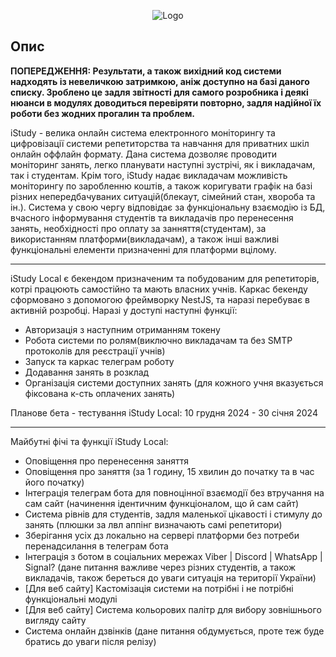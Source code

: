 <p align="center">
  <img src="https://i.imgur.com/LZPE1bp.png" alt="Logo">
</p>


## Опис

<b>ПОПЕРЕДЖЕННЯ: Результати, а також вихідний код системи надходять із невеличкою затримкою, аніж доступно на базі даного списку. Зроблено це задля звітності для самого розробника і деякі нюанси в модулях доводиться перевіряти повторно, задля надійної їх роботи без жодних прогалин та проблем.</b>


iStudy - велика онлайн система електронного моніторингу та цифровізації системи репетиторства та навчання для приватних шкіл онлайн оффлайн формату. Дана система дозволяє проводити моніторинг занять, легко планувати наступні зустрічі, як і викладачам, так і студентам. Крім того, iStudy надає викладачам можливість моніторингу по заробленню коштів, а також коригувати графік на базі різних непередбачуваних ситуацій(блекаут, сімейний стан, хвороба та ін.). Система у свою чергу відповідає за функціональну взаємодію із БД, вчасного інформування студентів та викладачів про перенесення занять, необхідності про оплату за занняття(студентам), за використанням платформи(викладачам), а також інші важливі функціональні елементи призначенні для платформи вцілому.

<hr>

iStudy Local є бекендом призначеним та побудованим для репетиторів, котрі працюють самостійно та мають власних учнів. Каркас бекенду сформовано з допомогою фреймворку NestJS, та наразі перебуває в активній розробці. Наразі у доступі наступні функції:

- Авторизація з наступним отриманням токену
- Робота системи по ролям(виключно викладачам та без SMTP протоколів для реєстрації учнів)
- Запуск та каркас телеграм роботу
- Додавання занять в розклад
- Організація системи доступних занять (для кожного учня вказується фіксована к-сть оплачених занять)

Планове бета - тестування iStudy Local: 10 грудня 2024 - 30 січня 2024

<hr>

Майбутні фічі та функції iStudy Local:

- Оповіщення про перенесення заняття
- Оповіщення про заняття (за 1 годину, 15 хвилин до початку та в час його початку)
- Інтеграція телеграм бота для повноцінної взаємодії без втручання на сам сайт (начинення ідентичним функціоналом, що й сам сайт)
- Система рівнів для студентів, задля маленької цікавості і стимулу до занять (плюшки за лвл аппінг визначають самі репетитори)
- Зберігання усіх дз локально на сервері платформи без потреби перенадсилання в телеграм бота
- Інтеграція з ботом в соціальних мережах Viber | Discord | WhatsApp | Signal? (дане питання важливе через різних студентів, а також викладачів, також береться до уваги ситуація на території України)
- [Для веб сайту] Кастомізація системи на потрібні і не потрібні функціональні модулі
- [Для веб сайту] Система кольорових палітр для вибору зовнішнього вигляду сайту
- Система онлайн дзвінків (дане питання обдумується, проте теж буде братись до уваги після релізу)
